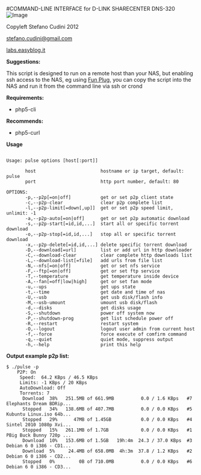 #COMMAND-LINE INTERFACE for D-LINK SHARECENTER DNS-320
![Image](https://raw2.github.com/stefanocudini/dns-320-command-line/master/dns-320-pulse.png)

Copyleft Stefano Cudini 2012

stefano.cudini@gmail.com

[labs.easyblog.it](http://labs.easyblog.it/dns-320-command-line/)

**Suggestions:**

This script is designed to run on a remote host than your NAS, but enabling ssh access to the NAS, eg using [Fun Plug](http://dns323.kood.org/howto:ffp), you can copy the script into the NAS and run it from the command line via ssh or crond

**Requirements:**
* php5-cli

**Recommends:**
* php5-curl

**Usage**

```

Usage: pulse options [host[:port]]

       host                        hostname or ip target, default: pulse
       port                        http port number, default: 80

OPTIONS:
       -p,--p2p[=on|off]           get or set p2p client state
       -c,--p2p-clear              clear p2p complete list
       -l,--p2p-limit[=down[,up]]  get or set p2p speed limit, unlimit: -1
       -a,--p2p-auto[=on|off]      get or set p2p automatic download       
       -s,--p2p-start[=id,id,...]  start all or specific torrent download
       -o,--p2p-stop[=id,id,...]   stop all or specific torrent download
       -x,--p2p-delete[=id,id,...] delete specific torrent download       
       -D,--download[=url]         list or add url in http downloader
       -C,--download-clear         clear complete http downloads list
       -L,--download-list[=file]   add urls from file list
       -N,--nfs[=on|off]           get or set nfs service
       -F,--ftp[=on|off]           get or set ftp service
       -T,--temperature            get temperature inside device
       -A,--fan[=off|low|high]     get or set fan mode
       -u,--ups                    get ups state
       -t,--time                   get date and time of nas       
       -U,--usb                    get usb disk/flash info
       -M,--usb-umount             umount usb disk/flash
       -d,--disks                  get disks usage
       -S,--shutdown               power off system now
       -P,--shutdown-prog          get list schedule power off
       -R,--restart                restart system
       -O,--logout                 logout user admin from current host
       -f,--force                  force execute of comfirm command
       -q,--quiet                  quiet mode, suppress output
       -h,--help                   print this help

```

**Output example p2p list:**
```
$ ./pulse -p
	P2P: On
	 Speed:  64.2 KBps / 46.5 KBps
	 Limits: -1 KBps / 20 KBps
	 AutoDownload: Off
	 Torrents: 7
	  Download  38%   251.5MB of 661.9MB          0.0 / 1.6 KBps   #7  Elephants Dream BDRip...
	  Stopped   34%   138.6MB of 407.7MB          0.0 / 0.0 KBps   #5  Kubuntu Linux.iso 64b...
	  Stopped   29%      47MB of 1.45GB           0.0 / 0.0 KBps   #4  Sintel 2010 1080p Xvi...
	  Stopped   15%   261.1MB of 1.7GB            0.0 / 0.0 KBps   #1  PBig Buck Bunny 720p ...
	  Download  10%   153.6MB of 1.5GB   19h:4m  24.3 / 37.0 KBps  #3  Debian 6 0 i386 - CD1...
	  Download  5%     24.4MB of 658.0MB  4h:3m  37.8 / 1.2 KBps   #2  Debian 6 0 i386 - CD2...
	  Stopped   0%         0B of 710.0MB          0.0 / 0.0 KBps   #6  Debian 6 0 i386 - CD3...
```
